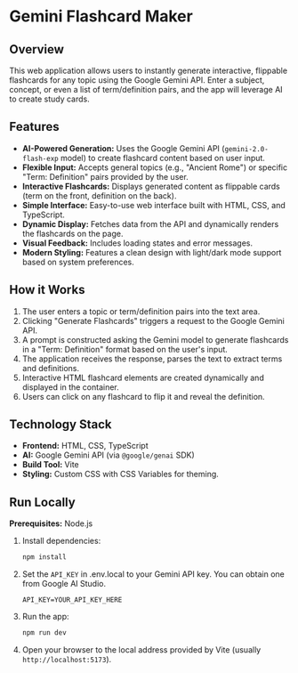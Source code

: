 # Gemini Flashcard Maker

## Overview

This web application allows users to instantly generate interactive, flippable flashcards for any topic using the Google Gemini API. Enter a subject, concept, or even a list of term/definition pairs, and the app will leverage AI to create study cards.

## Features

*   **AI-Powered Generation:** Uses the Google Gemini API (`gemini-2.0-flash-exp` model) to create flashcard content based on user input.
*   **Flexible Input:** Accepts general topics (e.g., "Ancient Rome") or specific "Term: Definition" pairs provided by the user.
*   **Interactive Flashcards:** Displays generated content as flippable cards (term on the front, definition on the back).
*   **Simple Interface:** Easy-to-use web interface built with HTML, CSS, and TypeScript.
*   **Dynamic Display:** Fetches data from the API and dynamically renders the flashcards on the page.
*   **Visual Feedback:** Includes loading states and error messages.
*   **Modern Styling:** Features a clean design with light/dark mode support based on system preferences.

## How it Works

1.  The user enters a topic or term/definition pairs into the text area.
2.  Clicking "Generate Flashcards" triggers a request to the Google Gemini API.
3.  A prompt is constructed asking the Gemini model to generate flashcards in a "Term: Definition" format based on the user's input.
4.  The application receives the response, parses the text to extract terms and definitions.
5.  Interactive HTML flashcard elements are created dynamically and displayed in the container.
6.  Users can click on any flashcard to flip it and reveal the definition.

## Technology Stack

*   **Frontend:** HTML, CSS, TypeScript
*   **AI:** Google Gemini API (via `@google/genai` SDK)
*   **Build Tool:** Vite
*   **Styling:** Custom CSS with CSS Variables for theming.

## Run Locally

**Prerequisites:** Node.js

1.  Install dependencies:
    ```bash
    npm install
    ```
2.  Set the `API_KEY` in .env.local to your Gemini API key. You can obtain one from Google AI Studio.
    ```.env.local
    API_KEY=YOUR_API_KEY_HERE
    ```
3.  Run the app:
    ```bash
    npm run dev
    ```
4.  Open your browser to the local address provided by Vite (usually `http://localhost:5173`).
